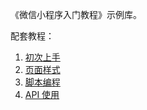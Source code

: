 《微信小程序入门教程》示例库。

配套教程：

1. [初次上手](http://www.ruanyifeng.com/blog/2020/10/wechat-miniprogram-tutorial-part-one.html)
1. [页面样式](http://www.ruanyifeng.com/blog/2020/10/wechat-miniprogram-tutorial-part-two.html)
1. [脚本编程](http://www.ruanyifeng.com/blog/2020/10/wechat-miniprogram-tutorial-part-three.html)
1. [API 使用](http://www.ruanyifeng.com/blog/2020/11/wechat-miniprogram-tutorial-part-four.html)

